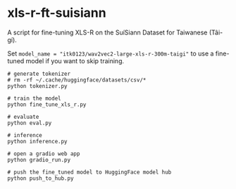 # xls-r-ft-suisiann
A script for fine-tuning XLS-R on the SuíSiann Dataset for Taiwanese (Tâi-gí).

Set `model_name = "itk0123/wav2vec2-large-xls-r-300m-taigi"` to use a fine-tuned model if you want to skip training.

```bash=
# generate tokenizer
# rm -rf ~/.cache/huggingface/datasets/csv/*
python tokenizer.py

# train the model
python fine_tune_xls_r.py

# evaluate
python eval.py

# inference
python inference.py

# open a gradio web app
python gradio_run.py

# push the fine_tuned model to HuggingFace model hub
python push_to_hub.py
```